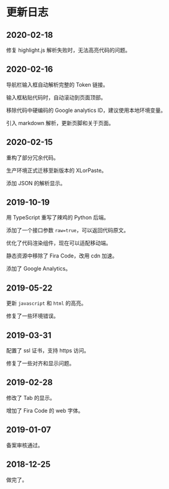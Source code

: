 # 更新日志

## 2020-02-18

修复 highlight.js 解析失败时，无法高亮代码的问题。

## 2020-02-16

导航栏输入框自动解析完整的 Token 链接。

输入框粘贴代码时，自动滚动到页面顶部。

移除代码中硬编码的 Google analytics ID，建议使用本地环境变量。

引入 markdown 解析，更新页脚和关于页面。

## 2020-02-15

重构了部分冗余代码。

生产环境正式迁移至新版本的 XLorPaste。

添加 JSON 的解析显示。

## 2019-10-19

用 TypeScript 重写了辣鸡的 Python 后端。

添加了一个接口参数 `raw=true`，可以返回代码原文。

优化了代码渲染组件，现在可以适配移动端。

静态资源中移除了 Fira Code，改用 cdn 加速。

添加了 Google Analytics。

## 2019-05-22

更新 `javascript` 和 `html` 的高亮。

修复了一些环境错误。

## 2019-03-31

配置了 ssl 证书，支持 https 访问。

修复了一些对齐和显示问题。

## 2019-02-28

修改了 Tab 的显示。

增加了 Fira Code 的 web 字体。

## 2019-01-07

备案审核通过。

## 2018-12-25

做完了。
